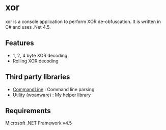 xor
========

xor is a console application to perform XOR de-obfuscation. It is written in C# and uses .Net 4.5.

## Features ##

- 1, 2, 4 byte XOR decoding
- Rolling XOR decoding

## Third party libraries ##

- [CommandLine](http://commandline.codeplex.com/) : Command line parsing
- [Utility](http://www.woanware.co.uk) (woanware) : My helper library

## Requirements ##

Microsoft .NET Framework v4.5